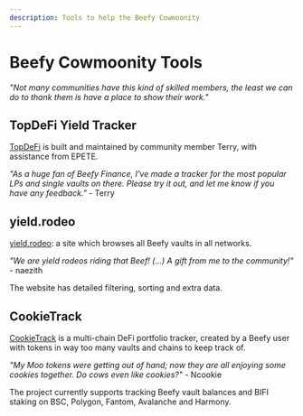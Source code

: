 ```yaml
---
description: Tools to help the Beefy Cowmoonity
---
```


# Beefy Cowmoonity Tools

_"Not many communities have this kind of skilled members, the least we can do to thank them is have a place to show their work."_

## TopDeFi Yield Tracker

[TopDeFi](https://thetopdefi.com/) is built and maintained by community member Terry, with assistance from EPETE.

_"As a huge fan of Beefy Finance, I've made a tracker for the most popular LPs and single vaults on there. Please try it out, and let me know if you have any feedback."_ - Terry

## yield.rodeo

[yield.rodeo](https://yield.rodeo): a site which browses all Beefy vaults in all networks.

_"We are yield rodeos riding that Beef! (...) A gift from me to the community!"_ - naezith

The website has detailed filtering, sorting and extra data.

## CookieTrack

[CookieTrack](https://cookietrack.io) is a multi-chain DeFi portfolio tracker, created by a Beefy user with tokens in way too many vaults and chains to keep track of.

_"My Moo tokens were getting out of hand; now they are all enjoying some cookies together. Do cows even like cookies?"_ - Ncookie

The project currently supports tracking Beefy vault balances and BIFI staking on BSC, Polygon, Fantom, Avalanche and Harmony.
